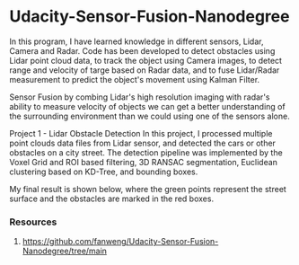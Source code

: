 # Udacity-Sensor-Fusion-Nanodegree
In this program, I have learned knowledge in different sensors, Lidar, Camera and Radar. Code has been developed to detect obstacles using Lidar point cloud data, to track the object using Camera images, to detect range and velocity of targe based on Radar data, and to fuse Lidar/Radar measurement to predict the object's movement using Kalman Filter.




Sensor Fusion by combing Lidar's high resolution imaging with radar's ability to measure velocity of objects we can get a better understanding of the surrounding environment than we could using one of the sensors alone.

Project 1 - Lidar Obstacle Detection
In this project, I processed multiple point clouds data files from Lidar sensor, and detected the cars or other obstacles on a city street. The detection pipeline was implemented by the Voxel Grid and ROI based filtering, 3D RANSAC segmentation, Euclidean clustering based on KD-Tree, and bounding boxes.

My final result is shown below, where the green points represent the street surface and the obstacles are marked in the red boxes.

### Resources 
1. https://github.com/fanweng/Udacity-Sensor-Fusion-Nanodegree/tree/main
